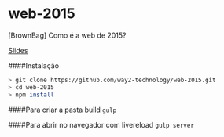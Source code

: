 web-2015
========

[BrownBag] Como é a web de 2015?

[Slides](http://slides.com/luisrudge/web-2015)

####Instalação
```bash
> git clone https://github.com/way2-technology/web-2015.git
> cd web-2015
> npm install
```

####Para criar a pasta build
`gulp`

####Para abrir no navegador com livereload
`gulp server`
